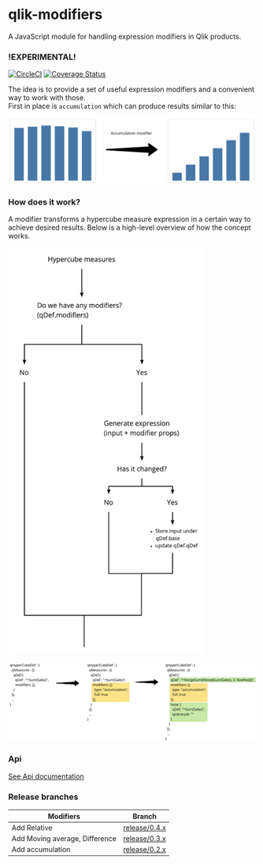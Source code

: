 # qlik-modifiers
A JavaScript module for handling expression modifiers in Qlik products.
### !EXPERIMENTAL!
[![CircleCI](https://circleci.com/gh/qlik-oss/qlik-modifiers.svg?style=shield)](https://circleci.com/gh/qlik-oss/qlik-modifiers)
[![Coverage Status](https://coveralls.io/repos/github/qlik-oss/qlik-modifiers/badge.svg)](https://coveralls.io/github/qlik-oss/qlik-modifiers)

The idea is to provide a set of useful expression modifiers and a convenient way to work with those.  
First in place is `accumulation` which can produce results similar to this:

<p>
  <img width="800" src="./docs/assets/accumulation.png" alt="Accumulation modifier" />
</p>

### How does it work?

A modifier transforms a hypercube measure expression in a certain way to achieve desired results.
Below is a high-level overview of how the concept works.
<p align="left">
  <img width="400" src="./docs/assets/concept-flow.jpg" alt="Concept flow" />
</p>
<p>
  <img width="900" src="./docs/assets/properties.jpg" alt="Properties" />
</p>

### Api
[See Api documentation](docs/api.md)

### Release branches

| Modifiers                      | Branch                                                                         |
| ------------------------------ | ------------------------------------------------------------------------------ |
| Add Relative                   | [release/0.4.x](https://github.com/qlik-oss/qlik-modifiers/tree/release/0.4.x) |
| Add Moving average, Difference | [release/0.3.x](https://github.com/qlik-oss/qlik-modifiers/tree/release/0.3.x) |
| Add accumulation               | [release/0.2.x](https://github.com/qlik-oss/qlik-modifiers/tree/release/0.2.x) |
